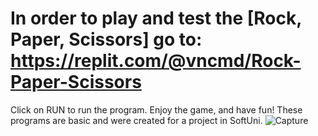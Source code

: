 # In order to play and test the [Rock, Paper, Scissors] go to: https://replit.com/@vncmd/Rock-Paper-Scissors

Click on RUN to run the program.
Enjoy the game, and have fun!
These programs are basic and were created for a project in SoftUni.
![Capture](https://user-images.githubusercontent.com/99009455/213918462-b9d653af-c4e0-4d58-be1a-b84ee16195ee.PNG)
